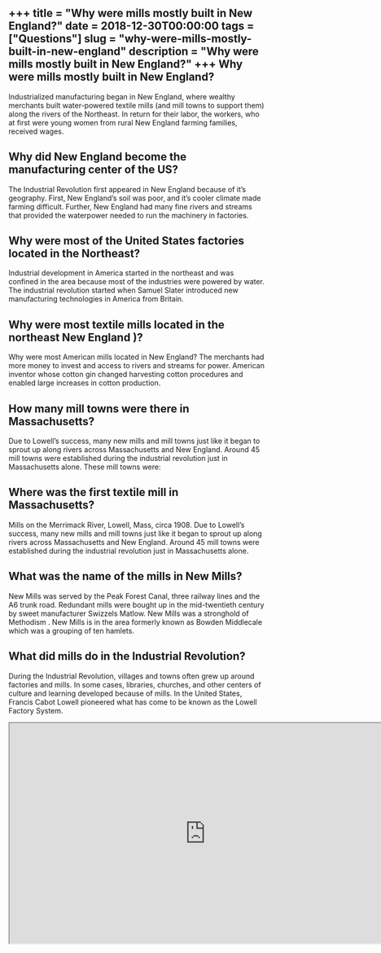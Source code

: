 +++
title = "Why were mills mostly built in New England?"
date = 2018-12-30T00:00:00
tags = ["Questions"]
slug = "why-were-mills-mostly-built-in-new-england"
description = "Why were mills mostly built in New England?"
+++
Why were mills mostly built in New England?
-------------------------------------------

Industrialized manufacturing began in New England, where wealthy merchants built water-powered textile mills (and mill towns to support them) along the rivers of the Northeast. In return for their labor, the workers, who at first were young women from rural New England farming families, received wages.

Why did New England become the manufacturing center of the US?
--------------------------------------------------------------

The Industrial Revolution first appeared in New England because of it’s geography. First, New England’s soil was poor, and it’s cooler climate made farming difficult. Further, New England had many fine rivers and streams that provided the waterpower needed to run the machinery in factories.

Why were most of the United States factories located in the Northeast?
----------------------------------------------------------------------

Industrial development in America started in the northeast and was confined in the area because most of the industries were powered by water. The industrial revolution started when Samuel Slater introduced new manufacturing technologies in America from Britain.

Why were most textile mills located in the northeast New England )?
-------------------------------------------------------------------

Why were most American mills located in New England? The merchants had more money to invest and access to rivers and streams for power. American inventor whose cotton gin changed harvesting cotton procedures and enabled large increases in cotton production.

How many mill towns were there in Massachusetts?
------------------------------------------------

Due to Lowell’s success, many new mills and mill towns just like it began to sprout up along rivers across Massachusetts and New England. Around 45 mill towns were established during the industrial revolution just in Massachusetts alone. These mill towns were:

Where was the first textile mill in Massachusetts?
--------------------------------------------------

Mills on the Merrimack River, Lowell, Mass, circa 1908. Due to Lowell’s success, many new mills and mill towns just like it began to sprout up along rivers across Massachusetts and New England. Around 45 mill towns were established during the industrial revolution just in Massachusetts alone.

What was the name of the mills in New Mills?
--------------------------------------------

New Mills was served by the Peak Forest Canal, three railway lines and the A6 trunk road. Redundant mills were bought up in the mid-twentieth century by sweet manufacturer Swizzels Matlow. New Mills was a stronghold of Methodism . New Mills is in the area formerly known as Bowden Middlecale which was a grouping of ten hamlets.

What did mills do in the Industrial Revolution?
-----------------------------------------------

During the Industrial Revolution, villages and towns often grew up around factories and mills. In some cases, libraries, churches, and other centers of culture and learning developed because of mills. In the United States, Francis Cabot Lowell pioneered what has come to be known as the Lowell Factory System.

<iframe allow="accelerometer; autoplay; clipboard-write; encrypted-media; gyroscope; picture-in-picture" allowfullscreen="" class="__youtube_prefs__  epyt-is-override  no-lazyload" data-no-lazy="1" data-origheight="433" data-origwidth="770" data-skipgform_ajax_framebjll="" height="433" id="_ytid_99209" loading="lazy" src="https://www.youtube.com/embed/biLR-HlB754?enablejsapi=1&autoplay=0&cc_load_policy=0&cc_lang_pref=&iv_load_policy=1&loop=0&modestbranding=0&rel=1&fs=1&playsinline=0&autohide=2&theme=dark&color=red&controls=1&" title="YouTube player" width="770"></iframe>